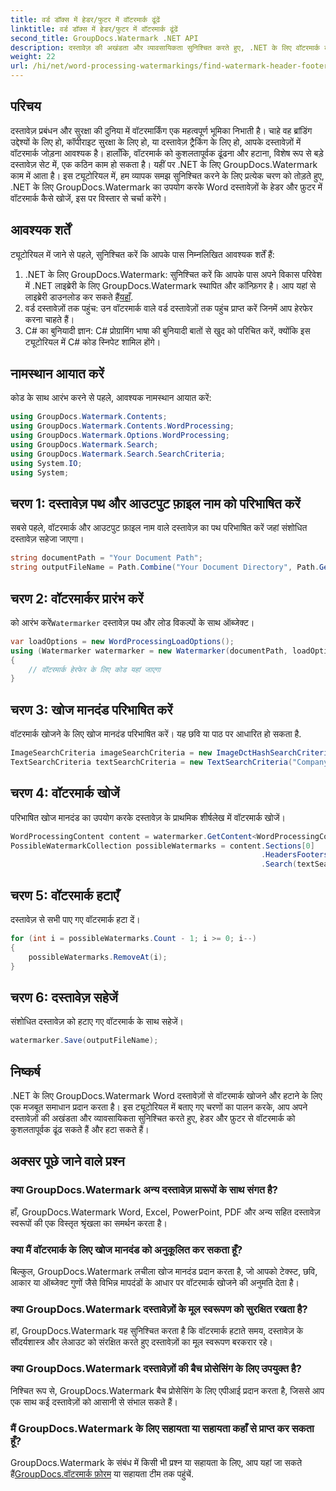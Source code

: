 ```yaml
---
title: वर्ड डॉक्स में हेडर/फुटर में वॉटरमार्क ढूंढें
linktitle: वर्ड डॉक्स में हेडर/फुटर में वॉटरमार्क ढूंढें
second_title: GroupDocs.Watermark .NET API
description: दस्तावेज़ की अखंडता और व्यावसायिकता सुनिश्चित करते हुए, .NET के लिए वॉटरमार्क का उपयोग करके Word दस्तावेज़ों से वॉटरमार्क को कुशलतापूर्वक ढूँढना और हटाना सीखें।
weight: 22
url: /hi/net/word-processing-watermarkings/find-watermark-header-footer-word-docs/
---
```

## परिचय
दस्तावेज़ प्रबंधन और सुरक्षा की दुनिया में वॉटरमार्किंग एक महत्वपूर्ण भूमिका निभाती है। चाहे वह ब्रांडिंग उद्देश्यों के लिए हो, कॉपीराइट सुरक्षा के लिए हो, या दस्तावेज़ ट्रैकिंग के लिए हो, आपके दस्तावेज़ों में वॉटरमार्क जोड़ना आवश्यक है। हालाँकि, वॉटरमार्क को कुशलतापूर्वक ढूंढना और हटाना, विशेष रूप से बड़े दस्तावेज़ सेट में, एक कठिन काम हो सकता है। यहीं पर .NET के लिए GroupDocs.Watermark काम में आता है। इस ट्यूटोरियल में, हम व्यापक समझ सुनिश्चित करने के लिए प्रत्येक चरण को तोड़ते हुए, .NET के लिए GroupDocs.Watermark का उपयोग करके Word दस्तावेज़ों के हेडर और फ़ुटर में वॉटरमार्क कैसे खोजें, इस पर विस्तार से चर्चा करेंगे।
## आवश्यक शर्तें
ट्यूटोरियल में जाने से पहले, सुनिश्चित करें कि आपके पास निम्नलिखित आवश्यक शर्तें हैं:
1. .NET के लिए GroupDocs.Watermark: सुनिश्चित करें कि आपके पास अपने विकास परिवेश में .NET लाइब्रेरी के लिए GroupDocs.Watermark स्थापित और कॉन्फ़िगर है। आप यहां से लाइब्रेरी डाउनलोड कर सकते हैं[यहाँ](https://releases.groupdocs.com/Watermark/net/).
2. वर्ड दस्तावेज़ों तक पहुंच: उन वॉटरमार्क वाले वर्ड दस्तावेज़ों तक पहुंच प्राप्त करें जिनमें आप हेरफेर करना चाहते हैं।
3. C# का बुनियादी ज्ञान: C# प्रोग्रामिंग भाषा की बुनियादी बातों से खुद को परिचित करें, क्योंकि इस ट्यूटोरियल में C# कोड स्निपेट शामिल होंगे।
## नामस्थान आयात करें
कोड के साथ आरंभ करने से पहले, आवश्यक नामस्थान आयात करें:
```csharp
using GroupDocs.Watermark.Contents;
using GroupDocs.Watermark.Contents.WordProcessing;
using GroupDocs.Watermark.Options.WordProcessing;
using GroupDocs.Watermark.Search;
using GroupDocs.Watermark.Search.SearchCriteria;
using System.IO;
using System;
```
## चरण 1: दस्तावेज़ पथ और आउटपुट फ़ाइल नाम को परिभाषित करें
सबसे पहले, वॉटरमार्क और आउटपुट फ़ाइल नाम वाले दस्तावेज़ का पथ परिभाषित करें जहां संशोधित दस्तावेज़ सहेजा जाएगा।
```csharp
string documentPath = "Your Document Path";
string outputFileName = Path.Combine("Your Document Directory", Path.GetFileName(documentPath));
```
## चरण 2: वॉटरमार्कर प्रारंभ करें
 को आरंभ करें`Watermarker` दस्तावेज़ पथ और लोड विकल्पों के साथ ऑब्जेक्ट।
```csharp
var loadOptions = new WordProcessingLoadOptions();
using (Watermarker watermarker = new Watermarker(documentPath, loadOptions))
{
    // वॉटरमार्क हेरफेर के लिए कोड यहां जाएगा
}
```
## चरण 3: खोज मानदंड परिभाषित करें
वॉटरमार्क खोजने के लिए खोज मानदंड परिभाषित करें। यह छवि या पाठ पर आधारित हो सकता है.
```csharp
ImageSearchCriteria imageSearchCriteria = new ImageDctHashSearchCriteria(Constants.LogoPng);
TextSearchCriteria textSearchCriteria = new TextSearchCriteria("Company Name");
```
## चरण 4: वॉटरमार्क खोजें
परिभाषित खोज मानदंड का उपयोग करके दस्तावेज़ के प्राथमिक शीर्षलेख में वॉटरमार्क खोजें।
```csharp
WordProcessingContent content = watermarker.GetContent<WordProcessingContent>();
PossibleWatermarkCollection possibleWatermarks = content.Sections[0]
                                                        .HeadersFooters[OfficeHeaderFooterType.HeaderPrimary]
                                                        .Search(textSearchCriteria.Or(imageSearchCriteria));
```
## चरण 5: वॉटरमार्क हटाएँ
दस्तावेज़ से सभी पाए गए वॉटरमार्क हटा दें।
```csharp
for (int i = possibleWatermarks.Count - 1; i >= 0; i--)
{
    possibleWatermarks.RemoveAt(i);
}
```
## चरण 6: दस्तावेज़ सहेजें
संशोधित दस्तावेज़ को हटाए गए वॉटरमार्क के साथ सहेजें।
```csharp
watermarker.Save(outputFileName);
```

## निष्कर्ष
.NET के लिए GroupDocs.Watermark Word दस्तावेज़ों से वॉटरमार्क खोजने और हटाने के लिए एक मजबूत समाधान प्रदान करता है। इस ट्यूटोरियल में बताए गए चरणों का पालन करके, आप अपने दस्तावेज़ों की अखंडता और व्यावसायिकता सुनिश्चित करते हुए, हेडर और फ़ुटर से वॉटरमार्क को कुशलतापूर्वक ढूंढ सकते हैं और हटा सकते हैं।
## अक्सर पूछे जाने वाले प्रश्न
### क्या GroupDocs.Watermark अन्य दस्तावेज़ प्रारूपों के साथ संगत है?
हाँ, GroupDocs.Watermark Word, Excel, PowerPoint, PDF और अन्य सहित दस्तावेज़ स्वरूपों की एक विस्तृत श्रृंखला का समर्थन करता है।
### क्या मैं वॉटरमार्क के लिए खोज मानदंड को अनुकूलित कर सकता हूँ?
बिल्कुल, GroupDocs.Watermark लचीला खोज मानदंड प्रदान करता है, जो आपको टेक्स्ट, छवि, आकार या ऑब्जेक्ट गुणों जैसे विभिन्न मापदंडों के आधार पर वॉटरमार्क खोजने की अनुमति देता है।
### क्या GroupDocs.Watermark दस्तावेज़ों के मूल स्वरूपण को सुरक्षित रखता है?
हां, GroupDocs.Watermark यह सुनिश्चित करता है कि वॉटरमार्क हटाते समय, दस्तावेज़ के सौंदर्यशास्त्र और लेआउट को संरक्षित करते हुए दस्तावेज़ों का मूल स्वरूपण बरकरार रहे।
### क्या GroupDocs.Watermark दस्तावेज़ों की बैच प्रोसेसिंग के लिए उपयुक्त है?
निश्चित रूप से, GroupDocs.Watermark बैच प्रोसेसिंग के लिए एपीआई प्रदान करता है, जिससे आप एक साथ कई दस्तावेज़ों को आसानी से संभाल सकते हैं।
### मैं GroupDocs.Watermark के लिए सहायता या सहायता कहाँ से प्राप्त कर सकता हूँ?
 GroupDocs.Watermark के संबंध में किसी भी प्रश्न या सहायता के लिए, आप यहां जा सकते हैं[GroupDocs.वॉटरमार्क फ़ोरम](https://forum.groupdocs.com/c/watermark/19) या सहायता टीम तक पहुंचें.
